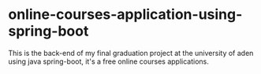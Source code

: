 # online-courses-application-using-spring-boot
This is the back-end of my final graduation project at the university of aden using java spring-boot, it's a free online courses applications.
